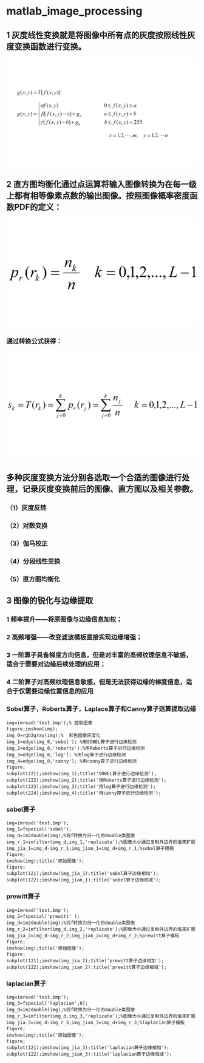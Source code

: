 # matlab_image_processing

## 1 灰度线性变换就是将图像中所有点的灰度按照线性灰度变换函数进行变换。
![image](img/img_1.png)
## 2 直方图均衡化通过点运算将输入图像转换为在每一级上都有相等像素点数的输出图像。按照图像概率密度函数PDF的定义：
![image](img/img_2.png)
### 通过转换公式获得：
![image](img/img_3.png)

## 多种灰度变换方法分别各选取一个合适的图像进行处理，记录灰度变换前后的图像、直方图以及相关参数。
### （1）灰度反转
### （2）对数变换
### （3）伽马校正
### （4）分段线性变换
### （5）直方图均衡化

## 3 图像的锐化与边缘提取
### 1 频率提升——将原图像与边缘信息加权；
### 2 高频增强——改变滤波模板直接实现边缘增强；
### 3 一阶算子具备梯度方向信息，但是对丰富的高频纹理信息不敏感，适合于需要对边缘后续处理的应用；
### 4 二阶算子对高频纹理信息敏感，但是无法获得边缘的梯度信息，适合于仅需要边缘位置信息的应用

### Sobel算子，Roberts算子，Laplace算子和Canny算子运算提取边缘
```
img=imread('test.bmp');% 提取图像 
figure;imshow(img);
img_0=rgb2gray(img);%  彩色图像灰度化
img_1=edge(img_0,'sobel'); %用SOBEL算子进行边缘检测 
img_2=edge(img_0,'roberts');%用Roberts算子进行边缘检测 
img_3=edge(img_0,'log'); %用log算子进行边缘检测 
img_4=edge(img_0,'canny'); %用canny算子进行边缘检测 
figure;
subplot(221);imshow(img_1);title('SOBEL算子进行边缘检测');
subplot(222);imshow(img_2);title('用Roberts算子进行边缘检测');
subplot(223);imshow(img_3);title('用log算子进行边缘检测');
subplot(224);imshow(img_4);title('用canny算子进行边缘检测');
```

### sobel算子
```
img=imread('test.bmp');
img_1=fspecial('sobel');
img_d=im2double(img);%将f转换为归一化的double类图像
img_r_1=imfilter(img_d,img_1,'replicate');%图像大小通过复制外边界的值来扩展
img_jia_1=img_d-img_r_1;img_jian_1=img_d+img_r_1;%sobel算子模板
figure;
imshow(img);title('原始图像');
figure;
subplot(121);imshow(img_jia_1);title('sobel算子边缘相加');
subplot(122);imshow(img_jian_1);title('sobel算子边缘相减');
```

### prewitt算子
```
img=imread('test.bmp');
img_2=fspecial('prewitt' );
img_d=im2double(img);%将f转换为归一化的double类图像
img_r_2=imfilter(img_d,img_2,'replicate');%图像大小通过复制外边界的值来扩展
img_jia_2=img_d-img_r_2;img_jian_2=img_d+img_r_2;%prewitt算子模板
figure;
imshow(img);title('原始图像');
figure;
subplot(121);imshow(img_jia_2);title('prewitt算子边缘相加');
subplot(122);imshow(img_jian_2);title('prewitt算子边缘相减');
```

### laplacian算子
```
img=imread('test.bmp');
img_3=fspecial('laplacian',0);
img_d=im2double(img);%将f转换为归一化的double类图像
img_r_3=imfilter(img_d,img_3,'replicate');%图像大小通过复制外边界的值来扩展
img_jia_3=img_d-img_r_3;img_jian_3=img_d+img_r_3;%laplacian算子模板
figure;
imshow(img);title('原始图像');
figure;
subplot(121);imshow(img_jia_3);title('laplacian算子边缘相加');
subplot(122);imshow(img_jian_3);title('laplacian算子边缘相减');
```




